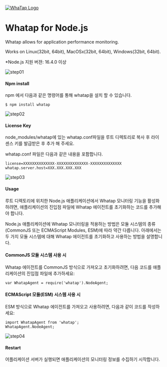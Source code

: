 
[![WhaTap Logo](https://login.whatap.io/static/whatap_logo.png)](http://www.whatap.io/)

# Whatap for Node.js

Whatap allows for application performance monitoring.

Works on Linux(32bit, 64bit), MacOSx(32bit, 64bit), Windows(32bit, 64bit).

*Node.js 지원 버젼: 16.4.0 이상

![step01](http://apm.whatap.io/images/icon_step01.png)

#### Npm install

npm 에서 다음과 같은 명령어를 통해 whatap을 설치 할 수 있습니다.

    $ npm install whatap



![step02](http://apm.whatap.io/images/icon_step02.png)

#### License Key

node\_modules/whatap에 있는 whatap.conf파일을 루트 디렉토리로 복사 후
라이센스 키를 발급받은 후 추가 해 주세요.

whatap.conf 파일은 다음과 같은 내용을 포함합니다.

    license=XXXXXXXXXXXXXX-XXXXXXXXXXXXXX-XXXXXXXXXXXXXX
    whatap.server.host=XXX.XXX.XXX.XXX



![step03](http://apm.whatap.io/images/icon_step03.png)

#### Usage

루트 디렉토리에 위치한 Node.js 애플리케이션에서 Whatap 모니터링 기능을 활성화하려면, 
애플리케이션의 진입점 파일에 Whatap 에이전트를 초기화하는 코드를 추가해야 합니다.

Node.js 애플리케이션에 Whatap 모니터링을 적용하는 방법은 모듈 시스템의 종류(CommonJS 또는 ECMAScript Modules, ESM)에 따라 약간 다릅니다. 아래에서는 두 가지 모듈 시스템에 대해 Whatap 에이전트를 초기화하고 사용하는 방법을 설명합니다.


#### CommonJS 모듈 시스템 사용 시
Whatap 에이전트를 CommonJS 방식으로 가져오고 초기화하려면, 다음 코드를 애플리케이션의 진입점 파일에 추가하세요:
    
    var WhatapAgent = require('whatap').NodeAgent;

#### ECMAScript 모듈(ESM) 시스템 사용 시
ESM 방식으로 Whatap 에이전트를 가져오고 사용하려면, 다음과 같이 코드를 작성하세요:

    import WhatapAgent from 'whatap';
    WhatapAgent.NodeAgent;

![step04](http://apm.whatap.io/images/icon_step04.png)

#### Restart

어플리케이션 서버가 실행되면 애플리케이션의 모니터링 정보를 수집하기
시작합니다.
